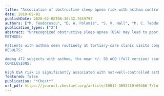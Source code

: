 ```yaml
---
title: "Association of obstructive sleep apnea risk with asthma control in adults"
date: 2010-09-01
publishDate: 2020-02-08T06:30:32.765979Z
authors: ["M. Teodorescu", "D. A. Polomis", "S. V. Hall", "M. C. Teodorescu", "R. E. Gangnon", "A. G. Peterson", "A. Xie", "C. A. Sorkness", "N. N. Jarjour"]
publication_types: ["2"]
abstract: "Unrecognized obstructive sleep apnea (OSA) may lead to poor asthma control despite optimal therapy. Our objective was to evaluate the relationship between OSA risk and asthma control in adults.
METHODS:

Patients with asthma seen routinely at tertiary-care clinic visits completed the validated Sleep Apnea Scale of the Sleep Disorders Questionnaire (SA-SDQ) and Asthma Control Questionnaire (ACQ). An ACQ score of >or= 1.5 defined not-well-controlled asthma, and an SA-SDQ score of >or= 36 for men and >or= 32 for women defined high OSA risk. Logistic regression was used to model associations of high OSA risk with not-well-controlled asthma (ACQ full version and short versions).
RESULTS:

Among 472 subjects with asthma, the mean +/- SD ACQ (full version) score was 0.87 +/- 0.90, and 80 (17%) subjects were not well controlled. Mean SA-SDQ score was 27 +/- 7, and 109 (23%) subjects met the definition of high OSA risk. High OSA risk was associated, on average, with 2.87-times higher odds for not-well-controlled asthma (ACQ full version) (95% CI, 1.54-5.32; P = .0009) after adjusting for obesity and other factors known to worsen asthma control. Similar independent associations were seen when using the short ACQ versions.
CONCLUSIONS:

High OSA risk is significantly associated with not-well-controlled asthma independent of known asthma aggravators and regardless of the ACQ version used. Patients who have difficulty achieving adequate asthma control should be screened for OSA."
featured: false
publication: "*Chest*"
url_pdf: https://journal.chestnet.org/article/S0012-3692(10)60466-7/fulltext
---
```


